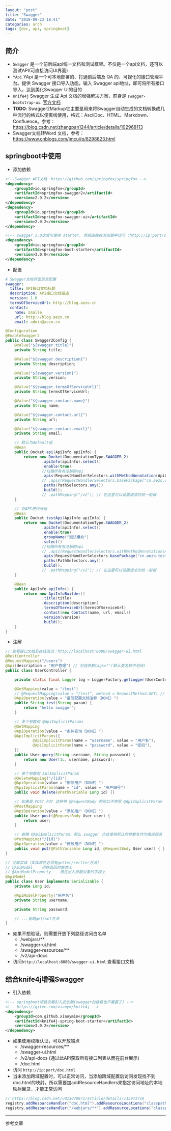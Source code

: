 ```yaml
---
layout: "post"
title: "Swagger"
date: "2018-09-23 18:41"
categories: arch
tags: [doc, api, springboot]
---
```


## 简介

- `Swagger` 是一个前后端api统一文档和测试框架。不仅是一个api文档，还可以测试API(可直接访问UI界面)
- `YApi` YApi 是一个可本地部署的、打通前后端及 QA 的、可视化的接口管理平台。提供 Swagger 接口导入功能，输入 Swagger api地址，即可将所有接口导入，达到美化Swagger UI的目的
- `Knife4j` Swagger 生成 Api 文档的增强解决方案，前身是 `swagger-bootstrap-ui`. [官方文档](https://xiaoym.gitee.io/knife4j/documentation/)
- **TODO**: Swagger2Markup它主要是用来将Swagger自动生成的文档转换成几种流行的格式以便离线使用，格式：AsciiDoc、HTML、Markdown、Confluence。参考：https://blog.csdn.net/zhangpan1244/article/details/102968113
- Swagger文档转Word 文档，参考：https://www.cnblogs.com/jmcui/p/8298823.html

## springboot中使用

- 添加依赖

```xml
<!--Swagger API文档：https://github.com/springfox/springfox -->
<dependency>
    <groupId>io.springfox</groupId>
    <artifactId>springfox-swagger2</artifactId>
    <version>2.9.2</version>
</dependency>
<dependency>
    <groupId>io.springfox</groupId>
    <artifactId>springfox-swagger-ui</artifactId>
    <version>2.9.2</version>
</dependency>

<!-- swagger 3.0之后可使用 starter. 然后直接在浏览器中访问 :http://ip:port/swagger-ui/ 即可 -->
<dependency>
    <groupId>io.springfox</groupId>
    <artifactId>springfox-boot-starter</artifactId>
    <version>3.0.0</version>
</dependency>
```

- 配置

```yml
# Swagger文档界面信息配置
swagger:
  title: API接口文档标题
  description: API接口文档描述
  version: 1.0
  termsOfServiceUrl: http://blog.aezo.cn
  contact:
    name: smalle
    url: http://blog.aezo.cn
    email: admin@aezo.cn
```

```java
@Configuration
@EnableSwagger2
public class Swagger2Config {
    @Value("${swagger.title}")
    private String title;

    @Value("${swagger.description}")
    private String description;

    @Value("${swagger.version}")
    private String version;

    @Value("${swagger.termsOfServiceUrl}")
    private String termsOfServiceUrl;

    @Value("${swagger.contact.name}")
    private String name;

    @Value("${swagger.contact.url}")
    private String url;

    @Value("${swagger.contact.email}")
    private String email;

    // 默认为default组
    @Bean
    public Docket api(ApiInfo apiInfo) {
        return new Docket(DocumentationType.SWAGGER_2)
                .apiInfo(apiInfo).select()
                .enable(true)
                //扫描所有有注解的api
                .apis(RequestHandlerSelectors.withMethodAnnotation(ApiOperation.class))
                // .apis(RequestHandlerSelectors.basePackage("cn.aezo.controller")) // 基于包名扫描
                .paths(PathSelectors.any())
                .build();
                // .pathMapping("/v2"); // 在这里可以设置请求的统一前缀
    }

    // 将API进行分组
    @Bean
    public Docket testApi(ApiInfo apiInfo) {
        return new Docket(DocumentationType.SWAGGER_2)
                .apiInfo(apiInfo).select()
                .enable(true)
                .groupName("测试模块")
                .select()
                //扫描所有有注解的api
                // .apis(RequestHandlerSelectors.withMethodAnnotation(ApiOperation.class))
                .apis(RequestHandlerSelectors.basePackage("cn.aezo.test")) // 基于包名扫描
                .paths(PathSelectors.any())
                .build();
                // .pathMapping("/v2"); // 在这里可以设置请求的统一前缀
    }

    @Bean
    public ApiInfo apiInfo() {
        return new ApiInfoBuilder()
                .title(title)
                .description(description)
                .termsOfServiceUrl(termsOfServiceUrl)
                .contact(new Contact(name, url, email))
                .version(version)
                .build();
    }
}
```
- 注解

```java
// 查看接口文档及在线测试：http://localhost:8080/swagger-ui.html
@RestController
@RequestMapping("/users")
@Api(description = "用户管理") // 可选参数tags=""(默认类名转中划线)
public class UserController {

    private static final Logger log = LoggerFactory.getLogger(UserController.class);

    @GetMapping(value = "/test")
    // @RequestMapping(value = "/test", method = RequestMethod.GET) // 如果此处不写method = RequestMethod.GET则会生成每种类型的api文档
    @ApiOperation(value = "最简配置文档注释（DONE）")
    public String test(String param) {
        return "hello swagger";
    }

    // 多个参数用 @ApiImplicitParams
    @GetMapping
    @ApiOperation(value = "条件查询（DONE）")
    @ApiImplicitParams({
            @ApiImplicitParam(name = "username", value = "用户名"),
            @ApiImplicitParam(name = "password", value = "密码"),
    })
    public User query(String username, String password) {
        return new User(1L, username, password);
    }

    // 单个参数用 ApiImplicitParam
    @DeleteMapping("/{id}")
    @ApiOperation(value = "删除用户（DONE）")
    @ApiImplicitParam(name = "id", value = "用户编号")
    public void delete(@PathVariable Long id) {}

    // 如果是 POST PUT 这种带 @RequestBody 的可以不用写 @ApiImplicitParam
    @PostMapping
    @ApiOperation(value = "添加用户（DONE）")
    public User post(@RequestBody User user) {
        return user;
    }

    // 省略 @ApiImplicitParam，那么 swagger 也会使用默认的参数名作为描述信息
    @PutMapping("/{id}")
    @ApiOperation(value = "修改用户（DONE）")
    public void put(@PathVariable Long id, @RequestBody User user) { }
}

// 注解实体（实体属性必须有getter/sertter方法）
// @ApiModel	用在返回对象类上
// @ApiModelProperty	用在出入参数对象的字段上
@ApiModel
public class User implements Serializable {
    private Long id;

    @ApiModelProperty("用户名")
    private String username;

    private String password;

    // ...省略get/set方法
}
```
- 如果不想验证，则需要开放下列路径访问白名单
    - /webjars/**
    - /swagger-ui.html
    - /swagger-resources/**
    - /v2/api-docs
- 访问`http://localhost:8080/swagger-ui.html` 查看接口文档

## 结合knife4j增强Swagger

- 引入依赖

```xml
<!-- springboot项目仅需引入此依赖(swagger的依赖也不需要了) -->
<!-- https://gitee.com/xiaoym/knife4j -->
<dependency>
    <groupId>com.github.xiaoymin</groupId>
    <artifactId>knife4j-spring-boot-starter</artifactId>
    <version>3.0.2</version>
</dependency>
```
- 如果使用权限认证，可以开放端点
    - /swagger-resources/**
    - /swagger-ui.html
    - /v2/api-docs (通过此API获取所有接口列表从而在前台展示)
    - /doc.html
- 访问 `http://ip:port/doc.html`
- 当未添加跨域配置时，可以正常访问，当添加跨域配置后访问发现找不到doc.html的映射，所以需要加addResourceHandlers来指定访问地址的本地映射目录，才能正常访问

```java
// https://blog.csdn.net/u013078871/article/details/115973710
registry.addResourceHandler("doc.html").addResourceLocations("classpath:/META-INF/resources/");
registry.addResourceHandler("/webjars/**").addResourceLocations("classpath:/META-INF/resources/webjars/");
```









---

参考文章

[^1]: http://www.voidcn.com/article/p-oxjfzsib-brq.html
[^2]: https://www.cnblogs.com/softidea/p/6251249.html
[^3]: https://www.baeldung.com/swagger-2-documentation-for-spring-rest-api (Setting Up Swagger 2 with a Spring REST API)
